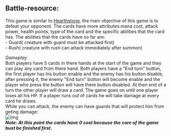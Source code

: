   ## Battle-resource:
  
   This game is similar to [Hearthstone](https://playhearthstone.com/en-us/), the main objective of this game is to defeat your opponent. The cards have more attributes:mana cost, attack power, health points, type of the card and the specific abilities that the card has.
   The abilities that the cards have so far are:</br>
      - Guard( creature with guard must be attacked first)</br>
      - Rush( creature with rush can attack immediately after summon)</br>
   
   *Gameplay*</br>
   Both players have 5 cards in there hands at the start of the game and they can play any card from there hand. Both players have a "End turn" button, the first player has his button enable and the enemy has his button disable, after pressing it, the enemy "End turn" button will become enable and the player who press the button will have there button disabled. At then end of a turn the other player will draw a card. The game goes on until one player loses all his HP. If a player runs out of cards he will take damage at every card he draws.<br>
   While you can attack, the enemy can have guards that will protect him from geting damage:</br>
   ![img](https://github.com/ManoloiuAlexandru/Battle_resurce/blob/master/message2.png)</br>
***Note: At this point the cards have 0 cost because the core of the game bust be finished first.***
      
